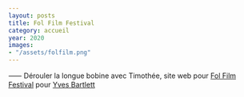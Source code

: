 ```yaml
---
layout: posts
title: Fol Film Festival
category: accueil
year: 2020
images:
- "/assets/folfilm.png"
---
```


⸺ Dérouler la longue bobine avec Timothée, site web pour [Fol Film Festival][1] pour [Yves Bartlett][2]

[1]: www.folfilmfestival.com/
[2]: https://yvesbartlett.com/